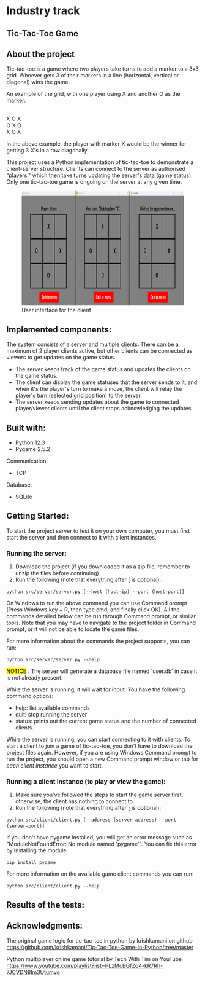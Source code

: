 # Industry track

## Tic-Tac-Toe Game

## About the project

Tic-tac-toe is a game where two players take turns to add a marker to a 3x3 grid. Whoever gets 3 of their markers in a line (horizontal, vertical or diagonal) wins the game.

An example of the grid, with one player using X and another O as the marker:

  <br>X O X
  <br>O X O
  <br>X O X

In the above example, the player with marker X would be the winner for getting 3 X's in a row diagonally.

This project uses a Python implementation of tic-tac-toe to demonstrate a client-server structure. Clients can connect to the server as authorised “players," which then take turns updating the server's data (game status). 
Only one tic-tac-toe game is ongoing on the server at any given time.

<figure>
    <img src="assets/images/tictactoe.png"
         alt="tic-tac-toe" width="900" height="300">
    <figcaption>User interface for the client</figcaption>
</figure>







## Implemented components:

<!--
Detailed description of the system architecture (Application-specific system components):
- System must have at least three nodes (e.g, containers)
- Each node must have a role: client, server, peer, broker, etc.

Participating nodes must:
- Exchange information (messages): RPC, client-server, publish/subscribe, broadcast, streaming, etc.
- Log their behavior understandably: messages, events, actions, etc.

Nodes (or their roles) do not have to be identical
For example, one acts as server, broker, monitor / admin, etc.
Each node must be an independent entity and (partially) autonomous

Detailed descriptions of relevant principles covered in the course (architecture, processes, communication, naming, synchronization, consistency and replication, fault tolerance); irrelevant principles can be left out.

-->

The system consists of a server and multiple clients. There can be a maximum of 2 player clients active, but other clients can be connected as viewers to get updates on the game status.
- The server keeps track of the game status and updates the clients on the game status.
- The client can display the game statuses that the server sends to it, and when it's the player's turn to make a move, the client will relay the player's turn (selected grid position) to the server.
- The server keeps sending updates about the game to connected player/viewer clients until the client stops acknowledging the updates.




## Built with:
<!--
Detailed description of the system functionality and how to run the implementation ( note that there is a separate getting started section right below this so... )

- If you are familiar with a particular container technology, feel free to use it (Docker is not mandatory)
- Any programming language can be used, such as: Python, Java, JavaScript, ..
- Any communication protocol / Internet protocol suite can be used: HTTP(S), MQTT, AMQP, CoAP, ..
-->

- Python 12.3
- Pygame 2.5.2

Communication: 
- TCP

Database:
- SQLite




## Getting Started:
<!--
Instructions on setting up your project locally
-->
To start the project server to test it on your own computer, you must first start the server and then connect to it with client instances.

### Running the server:
1. Download the project (if you downloaded it as a zip file, remember to unzip the files before continuing)
2. Run the following (note that everything after [ is optional) : 
```
python src/server/server.py [--host (host-ip) --port (host-port)]
```
On Windows to run the above command you can use Command prompt (Press Windows key + R, then type cmd, and finally click OK). All the commands detailed below can be run through Command prompt, or similar tools. Note that you may have to navigate to the project folder in Command prompt, or it will not be able to locate the game files.

For more information about the commands the project supports, you can run: 
```
python src/server/server.py --help
```
<mark>NOTICE</mark> : The server will generate a database file named 'user.db' in case it is not already present.

While the server is running, it will wait for input. You have the following command options:
- help: list available commands
- quit: stop running the server
- status: prints out the current game status and the number of connected clients.





While the server is running, you can start connecting to it with clients. 
To start a client to join a game of tic-tac-toe, you don't have to download the project files again. However, if you are using Windows Command prompt to run the project, you should open a new Command prompt window or tab for _each client instance_ you want to start.

### Running a client instance (to play or view the game):
1. Make sure you've followed the steps to start the game server first, otherwise, the client has nothing to connect to.
2. Run the following (note that everything after [ is optional):
```
python src/client/client.py [--address (server-address) --port (server-port)]
```


If you don't have pygame installed, you will get an error message such as "ModuleNotFoundError: No module named 'pygame'".
You can fix this error by installing the module:
```
pip install pygame
```

For more information on the available game client commands you can run: 
```
python src/client/client.py --help
```



## Results of the tests:
<!--
Detailed description of the system evaluation
Evaluate your implementation using selected criteria, for example:
- Number of messages / lost messages, latencies, ...
- Request processing with different payloads, ..
- System throughput, ..


Design two evaluation scenarios that you compare with each other, for example:
- Small number / large number of messages
- Small payload / big payload

Collect numerical data of test cases:
- Collecting logs of container operations
- Conduct simple analysis for documentation purposes (e.g. plots or graphs)
-->



## Acknowledgments:
<!-- 
list resources you find helpful
-->

The original game logic for tic-tac-toe in python by krishkamani on github https://github.com/krishkamani/Tic-Tac-Toe-Game-In-Python/tree/master

Python multiplayer online game tutorial by Tech With Tim on YouTube https://www.youtube.com/playlist?list=PLzMcBGfZo4-kR7Rh-7JCVDN8lm3Utumvq

